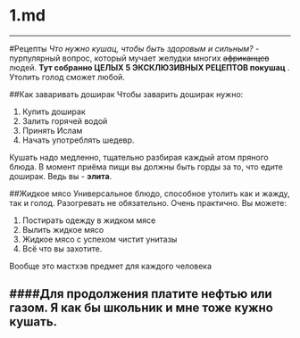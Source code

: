 1.md
=============

---
#Рецепты
*Что нужно кушац, чтобы быть здоровым и сильным?* - пурпулярный вопрос, который мучает желудки многих ~~африканцев~~ людей. **Тут собранно ЦЕЛЫХ 5 ЭКСКЛЮЗИВНЫХ РЕЦЕПТОВ покушац** . Утолить голод сможет любой.

##Как заваривать доширак
Чтобы заварить доширак нужно:

                
1. Купить доширак
2. Залить горячей водой
3. Принять Ислам
4. Начать употреблять шедевр.
                
Кушать надо медленно, тщательно разбирая каждый атом пряного блюда.
В момент приёма пищи вы должны быть горды за то, что едите доширак. Ведь вы - **элита**.
				
##Жидкое мясо
Универсальное блюдо, способное утолить как и жажду, так и голод.
Разогревать не обязательно. Очень практично.
Вы можете:
                
1. Постирать одежду в жидком мясе
2. Вылить жидкое мясо
3. Жидкое мясо с успехом чистит унитазы
4. Всё что вы захотите.
                
Вообще это мастхэв предмет для каждого человека
				
####Для продолжения платите нефтью или газом. Я как бы школьник и мне тоже кужно кушать.
---
